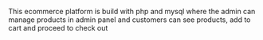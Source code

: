 This ecommerce platform is build with php and mysql where the admin can manage products in admin panel and customers can see products, add to cart and proceed to check out

